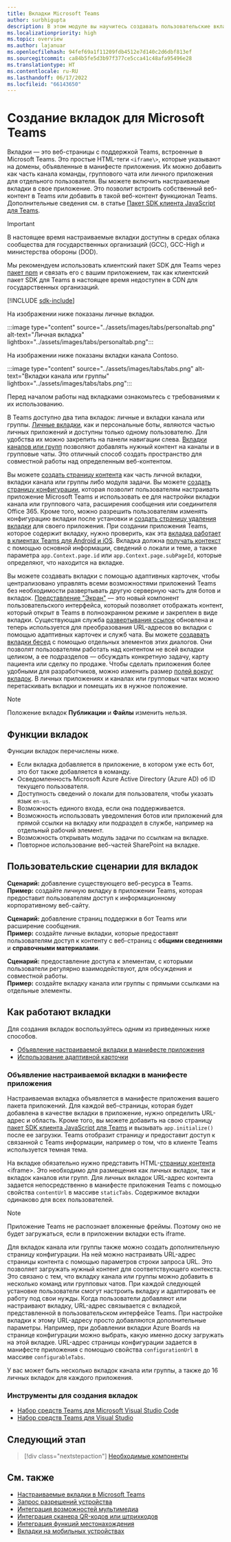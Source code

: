 ```yaml
---
title: Вкладки Microsoft Teams
author: surbhigupta
description: В этом модуле вы научитесь создавать пользовательские вкладки на платформе Teams, функции вкладок и пользовательские сценарии вкладок.
ms.localizationpriority: high
ms.topic: overview
ms.author: lajanuar
ms.openlocfilehash: 94fef69a1f11209fdb4512e7d140c2d6dbf813ef
ms.sourcegitcommit: ca84b5fe5d3b97f377ce5cca41c48afa95496e28
ms.translationtype: HT
ms.contentlocale: ru-RU
ms.lasthandoff: 06/17/2022
ms.locfileid: "66143650"
---
```

# <a name="build-tabs-for-microsoft-teams"></a>Создание вкладок для Microsoft Teams

Вкладки — это веб-страницы с поддержкой Teams, встроенные в Microsoft Teams. Это простые HTML-теги `<iframe\>`, которые указывают на домены, объявленные в манифесте приложения. Их можно добавить как часть канала команды, группового чата или личного приложения для отдельного пользователя. Вы можете включить настраиваемые вкладки в свое приложение. Это позволит встроить собственный веб-контент в Teams или добавить в такой веб-контент функционал Teams. Дополнительные сведения см. в статье [Пакет SDK клиента JavaScript для Teams](/javascript/api/overview/msteams-client).

> [!IMPORTANT]
> В настоящее время настраиваемые вкладки доступны в средах облака сообщества для государственных организаций (GCC), GCC-High и министерства обороны (DOD).
>
> Мы рекомендуем использовать клиентский пакет SDK для Teams через [пакет npm](https://www.npmjs.com/package/@microsoft/teams-js) и связать его с вашим приложением, так как клиентский пакет SDK для Teams в настоящее время недоступен в CDN для государственных организаций.

[!INCLUDE [sdk-include](~/includes/sdk-include.md)]

На изображении ниже показаны личные вкладки.

:::image type="content" source="../assets/images/tabs/personaltab.png" alt-text="Личная вкладка" lightbox="../assets/images/tabs/personaltab.png":::

На изображении ниже показаны вкладки канала Contoso.

:::image type="content" source="../assets/images/tabs/tabs.png" alt-text="Вкладки канала или группы" lightbox="../assets/images/tabs/tabs.png":::

Перед началом работы над вкладками ознакомьтесь с требованиями к их использованию.

В Teams доступно два типа вкладок: личные и вкладки канала или группы. [Личные вкладки](~/tabs/how-to/create-personal-tab.md), как и персональные боты, являются частью личных приложений и доступны только одному пользователю. Для удобства их можно закрепить на панели навигации слева. [Вкладки каналов или групп](~/tabs/how-to/create-channel-group-tab.md) позволяют добавлять нужный контент на каналы и в групповые чаты. Это отличный способ создать пространство для совместной работы над определенным веб-контентом.

Вы можете [создать страницу контента](~/tabs/how-to/create-tab-pages/content-page.md) как часть личной вкладки, вкладки канала или группы либо модуля задачи. Вы можете [создать страницу конфигурации](~/tabs/how-to/create-tab-pages/configuration-page.md), которая позволит пользователям настраивать приложение Microsoft Teams и использовать ее для настройки вкладки канала или группового чата, расширения сообщения или соединителя Office 365. Кроме того, можно разрешить пользователям изменять конфигурацию вкладки после установки и [создать страницу удаления вкладки](~/tabs/how-to/create-tab-pages/removal-page.md) для своего приложения. При создании приложения Teams, которое содержит вкладку, нужно проверить, как эта [вкладка работает в клиентах Teams для Android и iOS](~/tabs/design/tabs-mobile.md). Вкладка должна [получать контекст](~/tabs/how-to/access-teams-context.md) с помощью основной информации, сведений о локали и теме, а также параметра `app.Context.page.id` или `app.Context.page.subPageId`, которые определяют, что находится на вкладке.

Вы можете создавать вкладки с помощью адаптивных карточек, чтобы централизовано управлять всеми возможностями приложений Teams без необходимости развертывать другую серверную часть для ботов и вкладок. [Представление "Экран"](~/tabs/tabs-link-unfurling.md) — это новый компонент пользовательского интерфейса, который позволяет отображать контент, который открыт в Teams в полноэкранном режиме и закреплен в виде вкладки. Существующая служба [развертывания ссылок](~/tabs/tabs-link-unfurling.md) обновлена и теперь используется для преобразования URL-адресов во вкладки с помощью адаптивных карточек и служб чата. Вы можете [создавать вкладки бесед](~/tabs/how-to/conversational-tabs.md) с помощью отдельных элементов этих диалогов. Они позволят пользователям работать над контентом не всей вкладки целиком, а ее подразделов — обсуждать конкретную задачу, карту пациента или сделку по продаже. Чтобы сделать приложения более удобными для разработчиков, можно изменить размер [полей вокруг вкладок](~/resources/removing-tab-margins.md). В личных приложениях и каналах или групповых чатах можно перетаскивать вкладки и помещать их в нужное положение.

> [!NOTE]
> Положение вкладок **Публикации** и **Файлы** изменить нельзя.

## <a name="tab-features"></a>Функции вкладок

Функции вкладок перечислены ниже.

* Если вкладка добавляется в приложение, в котором уже есть бот, это бот также добавляется в команду.
* Осведомленность Microsoft Azure Active Directory (Azure AD) об ID текущего пользователя.
* Доступность сведений о локали для пользователя, чтобы указать язык `en-us`.
* Возможность единого входа, если она поддерживается.
* Возможность использовать уведомления ботов или приложений для прямой ссылки на вкладку или подраздел в службе, например на отдельный рабочий элемент.
* Возможность открывать модуль задачи по ссылкам на вкладке.
* Повторное использование веб-частей SharePoint на вкладке.

## <a name="tabs-user-scenarios"></a>Пользовательские сценарии для вкладок

**Сценарий:** добавление существующего веб-ресурса в Teams. \
**Пример:** создайте личную вкладку в приложении Teams, которая предоставит пользователям доступ к информационному корпоративному веб-сайту.

**Сценарий:** добавление страниц поддержки в бот Teams или расширение сообщения. \
**Пример:** создайте личные вкладки, которые предоставят пользователям доступ к контенту с веб-страниц с **общими сведениями** и **справочными материалами**.

**Сценарий:** предоставление доступа к элементам, с которыми пользователи регулярно взаимодействуют, для обсуждения и совместной работы. \
**Пример:** создайте вкладку канала или группы с прямыми ссылками на отдельные элементы.

## <a name="understand-how-tabs-work"></a>Как работают вкладки

Для создания вкладок воспользуйтесь одним из приведенных ниже способов.

* [Объявление настраиваемой вкладки в манифесте приложения](#declare-custom-tab-in-app-manifest)
* [Использование адаптивной карточки](~/tabs/how-to/build-adaptive-card-tabs.md)

### <a name="declare-custom-tab-in-app-manifest"></a>Объявление настраиваемой вкладки в манифесте приложения

Настраиваемая вкладка объявляется в манифесте приложения вашего пакета приложений. Для каждой веб-страницы, которая будет добавлена в качестве вкладки в приложение, нужно определить URL-адрес и область. Кроме того, вы можете добавить на свою страницу [пакет SDK клиента JavaScript для Teams](/javascript/api/overview/msteams-client) и вызывать `app.initialize()` после ее загрузки. Teams отобразит страницу и предоставит доступ к связанной с Teams информации, например о том, что в клиенте Teams используется темная тема.

На вкладке обязательно нужно представить HTML-[страницу контента](~/tabs/how-to/create-tab-pages/content-page.md) <iframe\>. Это необходимо для размещения как личных вкладок, так и вкладок каналов или групп. Для личных вкладок URL-адрес контента задается непосредственно в манифесте приложения Teams с помощью свойства `contentUrl` в массиве `staticTabs`. Содержимое вкладки одинаково для всех пользователей.

> [!Note]
> Приложение Teams не распознает вложенные фреймы. Поэтому оно не будет загружаться, если в приложении вкладки есть iframe.

Для вкладок канала или группы также можно создать дополнительную страницу конфигурации. На ней можно настраивать URL-адрес страницы контента с помощью параметров строки запроса URL. Это позволяет загружать нужный контент для соответствующего контекста. Это связано с тем, что вкладку канала или группы можно добавить в несколько команд или групповых чатов. При каждой следующей установке пользователи смогут настроить вкладку и адаптировать ее работу под свои нужды. Когда пользователи добавляют или настраивают вкладку, URL-адрес связывается с вкладкой, представленной в пользовательском интерфейсе Teams. При настройке вкладки к этому URL-адресу просто добавляются дополнительные параметры. Например, при добавлении вкладки Azure Boards на странице конфигурации можно выбрать, какую именно доску загружать на этой вкладке. URL-адрес страницы конфигурации задается в манифесте приложения с помощью свойства `configurationUrl` в массиве `configurableTabs`.

У вас может быть несколько вкладок канала или группы, а также до 16 личных вкладок для каждого приложения.

### <a name="tools-to-build-tabs"></a>Инструменты для создания вкладок

* [Набор средств Teams для Microsoft Visual Studio Code](../toolkit/visual-studio-code-overview.md)
* [Набор средств Teams для Visual Studio](../toolkit/visual-studio-overview.md)

## <a name="next-step"></a>Следующий этап

> [!div class="nextstepaction"]
> [Необходимые компоненты](~/tabs/how-to/tab-requirements.md)

## <a name="see-also"></a>См. также

* [Настраиваемые вкладки в Microsoft Teams](/microsoftteams/built-in-custom-tabs#develop-custom-tabs)
* [Запрос разрешений устройства](../concepts/device-capabilities/native-device-permissions.md)
* [Интеграция возможностей мультимедиа](../concepts/device-capabilities/media-capabilities.md)
* [Интеграция сканера QR-кодов или штрихкодов](../concepts/device-capabilities/qr-barcode-scanner-capability.md)
* [Интеграция функций местонахождения](../concepts/device-capabilities/location-capability.md)
* [Вкладки на мобильных устройствах](design/tabs-mobile.md#tabs-on-mobile)

